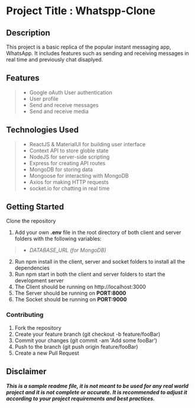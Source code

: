# Project Title : Whatspp-Clone
## Description
This project is a basic replica of the popular instant messaging app, WhatsApp. It includes features such as sending and receiving messages in real time and previously chat disaplyed.

## Features
  > - Google oAuth User authentication
  > - User profile
  > - Send and receive messages
  > - Send and receive media


## Technologies Used
> - ReactJS & MaterialUI for building user interface
> - Context API to store globle state
> - NodeJS for server-side scripting
> - Express for creating API routes
> - MongoDB for storing data
> - Mongoose for interacting with MongoDB
> - Axios for making HTTP requests
> - socket.io for chatting in real time

## Getting Started
Clone the repository
1. Add your own **.env** file in the root directory of both client and server folders with the following variables:
> - *DATABASE_URL (for MongoDB)*
2. Run npm install in  the client, server and socket folders to install all the dependencies
3. Run npm start in both the client and server folders to start the development server
4. The Client should be running on http://localhost:3000
5. The Server should be running on **PORT:8000**
6. The Socket should be running on **PORT:9000**
### Contributing
1. Fork the repository
2. Create your feature branch (git checkout -b feature/fooBar)
3. Commit your changes (git commit -am 'Add some fooBar')
4. Push to the branch (git push origin feature/fooBar)
5. Create a new Pull Request


## Disclaimer
***This is a sample readme file, it is not meant to be used for any real world project and it is not complete or accurate. It is recommended to adjust it according to your project requirements and best practices.***
